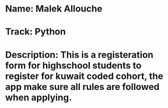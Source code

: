 # Name: Malek Allouche
# Track: Python
# Description: This is a registeration form for highschool students to register for kuwait coded cohort, the app make sure all rules are followed when applying.


